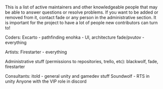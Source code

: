 This is a list of active maintainers and other knowledgeable people that may be able to answer questions or resolve problems. If you want to be added or removed from it, contact fade or any person in the administrative section. It is important for the project to have a lot of people new contributors can turn to!

Coders:
Excarto - pathfinding
enohka - UI, architecture
fade/pvutov - everything

Artists:
Firestarter - everything

Administrative stuff (permissions to repositories, trello, etc):
blackwolf, fade, firestarter

Consultants:
itold - general unity and gamedev stuff
Soundwolf - RTS in unity
Anyone with the VIP role in discord